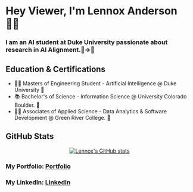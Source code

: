 # Hey Viewer, I'm Lennox Anderson 👋🏽

### I am an AI student at Duke University passionate about research in AI Alignment.🧠→🤖

## Education & Certifications

- 🧑‍🎨 Masters of Engineering Student - Artificial Intelligence @ Duke University 💙
- 📚 Bachelor's of Science - Information Science @ University Colorado Boulder. 🦬
- 🧑‍💻 Associates of Applied Science - Data Analytics & Software Development @ Green River College. 🐊


## GitHub Stats


<div align="center">
  <a href="https://github.com/anuraghazra/github-readme-stats">
    <img src="https://github-readme-stats.vercel.app/api?username=lennox55555&show_icons=true&bg_color=45,0d0d0d,1a1a2e&title_color=ff0044&text_color=0072ff&icon_color=ff0044&rank_icon=percentile" alt="Lennox's GitHub stats">
  </a>
</div>



### My Portfolio: [Portfolio]
### My LinkedIn: [LinkedIn]

[Portfolio]: http://lennoxanderson.com
[LinkedIn]: https://www.linkedin.com/in/lennox-a/
